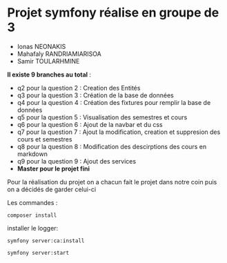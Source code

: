 # Projet symfony réalise en groupe de 3 

- Ionas NEONAKIS
- Mahafaly RANDRIAMIARISOA
- Samir TOULARHMINE

__Il existe 9 branches au total__ : 
* q2 pour la question 2 : Creation des Entités
* q3 pour la question 3 : Création de la base de données
* q4 pour la question 4 : Création des fixtures pour remplir la base de données
* q5 pour la question 5 : Visualisation des semestres et cours
* q6 pour la question 6 : Ajout de la navbar et du css
* q7 pour la question 7 : Ajout la modification, creation et suppresion des cours et semestres
* q8 pour la question 8 : Modification des descirptions des cours en markdown
* q9 pour la question 9 : Ajout des services
* **Master pour le projet fini**

Pour la réalisation du projet on a chacun fait le projet dans notre coin puis on a décidés de garder celui-ci

Les commandes  :


```composer install```

installer le logger:

```symfony server:ca:install```

```symfony server:start```

